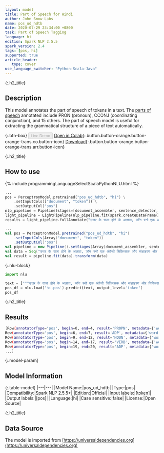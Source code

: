 ```yaml
---
layout: model
title: Part of Speech for Hindi
author: John Snow Labs
name: pos_ud_hdtb
date: 2020-07-29 23:34:00 +0800
task: Part of Speech Tagging
language: hi
edition: Spark NLP 2.5.5
spark_version: 2.4
tags: [pos, hi]
supported: true
article_header:
   type: cover
use_language_switcher: "Python-Scala-Java"
---
```


{:.h2_title}
## Description
This model annotates the part of speech of tokens in a text. The [parts of speech](https://universaldependencies.org/u/pos/) annotated include PRON (pronoun), CCONJ (coordinating conjunction), and 15 others. The part of speech model is useful for extracting the grammatical structure of a piece of text automatically.

{:.btn-box}
<button class="button button-orange" disabled>Live Demo</button>
[Open in Colab](https://colab.research.google.com/github/JohnSnowLabs/spark-nlp-workshop/blob/2da56c087da53a2fac1d51774d49939e05418e57/tutorials/Certification_Trainings/Public/6.Playground_DataFrames.ipynb){:.button.button-orange.button-orange-trans.co.button-icon}
[Download](https://s3.amazonaws.com/auxdata.johnsnowlabs.com/public/models/pos_ud_hdtb_hi_2.5.5_2.4_1596054066666.zip){:.button.button-orange.button-orange-trans.arr.button-icon}

{:.h2_title}
## How to use 

<div class="tabs-box" markdown="1">

{% include programmingLanguageSelectScalaPythonNLU.html %}

```python
...
pos = PerceptronModel.pretrained("pos_ud_hdtb", "hi") \
    .setInputCols(["document", "token"]) \
    .setOutputCol("pos")
nlp_pipeline = Pipeline(stages=[document_assembler, sentence_detector, tokenizer, pos])
light_pipeline = LightPipeline(nlp_pipeline.fit(spark.createDataFrame([['']]).toDF("text")))
results = light_pipeline.fullAnnotate("उत्तर के राजा होने के अलावा, जॉन स्नो एक अंग्रेजी चिकित्सक और संज्ञाहरण और चिकित्सा स्वच्छता के विकास में अग्रणी है।")
```

```scala
...
val pos = PerceptronModel.pretrained("pos_ud_hdtb", "hi")
    .setInputCols(Array("document", "token"))
    .setOutputCol("pos")
val pipeline = new Pipeline().setStages(Array(document_assembler, sentence_detector, tokenizer, pos))
val data = Seq("उत्तर के राजा होने के अलावा, जॉन स्नो एक अंग्रेजी चिकित्सक और संज्ञाहरण और चिकित्सा स्वच्छता के विकास में अग्रणी है।").toDF("text")
val result = pipeline.fit(data).transform(data)
```

{:.nlu-block}
```python
import nlu

text = ["""उत्तर के राजा होने के अलावा, जॉन स्नो एक अंग्रेजी चिकित्सक और संज्ञाहरण और चिकित्सा स्वच्छता के विकास में अग्रणी है।"""]
pos_df = nlu.load('hi.pos').predict(text, output_level='token')
pos_df
```

</div>

{:.h2_title}
## Results

```bash
[Row(annotatorType='pos', begin=0, end=4, result='PROPN', metadata={'word': 'उत्तर'}),
Row(annotatorType='pos', begin=6, end=7, result='ADP', metadata={'word': 'के'}),
Row(annotatorType='pos', begin=9, end=12, result='NOUN', metadata={'word': 'राजा'}),
Row(annotatorType='pos', begin=14, end=17, result='VERB', metadata={'word': 'होने'}),
Row(annotatorType='pos', begin=19, end=20, result='ADP', metadata={'word': 'के'}),
...]
```

{:.model-param}
## Model Information

{:.table-model}
|---|---|
|Model Name:|pos_ud_hdtb|
|Type:|pos|
|Compatibility:|Spark NLP 2.5.5+|
|Edition:|Official|
|Input labels:|[token]|
|Output labels:|[pos]|
|Language:|hi|
|Case sensitive:|false|
|License:|Open Source|

{:.h2_title}
## Data Source
The model is imported from [https://universaldependencies.org](https://universaldependencies.org)